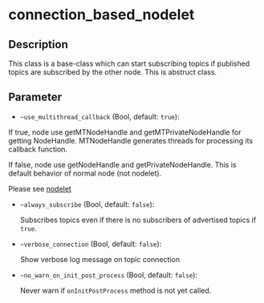 # connection_based_nodelet

## Description

This class is a base-class which can start subscribing topics if published topics are subscribed by the other node.
This is abstruct class.

## Parameter
- `~use_multithread_callback` (Bool, default: `true`):

If true, node use getMTNodeHandle and getMTPrivateNodeHandle for getting NodeHandle.
MTNodeHandle generates threads for processing its callback function.

If false, node use getNodeHandle and getPrivateNodeHandle.
This is default behavior of normal node (not nodelet).

Please see [nodelet](http://wiki.ros.org/nodelet)

- `~always_subscribe` (Bool, default: `false`):

  Subscribes topics even if there is no subscribers of advertised topics if `true`.
- `~verbose_connection` (Bool, default: `false`):

  Show verbose log message on topic connection

- `~no_warn_on_init_post_process` (Bool, default: `false`):

  Never warn if `onInitPostProcess` method is not yet called.
